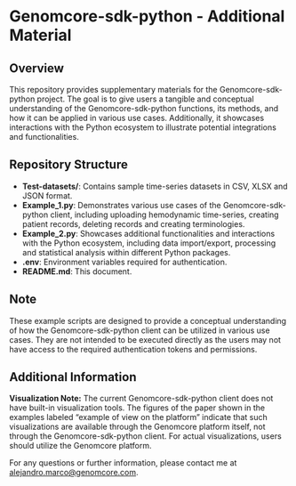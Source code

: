 # Genomcore-sdk-python - Additional Material

## Overview

This repository provides supplementary materials for the Genomcore-sdk-python project. The goal is to give users a tangible and conceptual understanding of the Genomcore-sdk-python functions, its methods, and how it can be applied in various use cases. Additionally, it showcases interactions with the Python ecosystem to illustrate potential integrations and functionalities.

## Repository Structure

- **Test-datasets/**: Contains sample time-series datasets in CSV, XLSX and JSON format.
- **Example_1.py**: Demonstrates various use cases of the Genomcore-sdk-python client, including uploading hemodynamic time-series, creating patient records, deleting records and creating terminologies.
- **Example_2.py**: Showcases additional functionalities and interactions with the Python ecosystem, including data import/export, processing and statistical analysis within different Python packages.
- **.env**: Environment variables required for authentication.
- **README.md**: This document.

## Note

These example scripts are designed to provide a conceptual understanding of how the Genomcore-sdk-python client can be utilized in various use cases. They are not intended to be executed directly as the users may not have access to the required authentication tokens and permissions.

## Additional Information

**Visualization Note:** The current Genomcore-sdk-python client does not have built-in visualization tools. The figures of the paper shown in the examples labeled “example of view on the platform” indicate that such visualizations are available through the Genomcore platform itself, not through the Genomcore-sdk-python client. For actual visualizations, users should utilize the Genomcore platform.

For any questions or further information, please contact me at alejandro.marco@genomcore.com.
